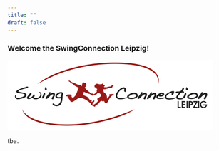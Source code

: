 ```yaml
---
title: ""
draft: false
---
```


### Welcome the SwingConnection Leipzig! 

![SCL_logo](scl_logo.png)


tba.



